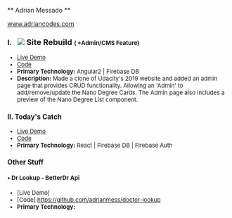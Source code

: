 
** Adrian Messado **

www.adriancodes.com


### I. <span style="margin-left: 10px;"><IMG  SRC="https://www.udacity.com/assets/iridium/images/core/header/udacity-wordmark.svg"></span> <font size="4">Site Rebuild <font/><font size="2">( +Admin/CMS Feature)<font/>

- [Live Demo](https://udacity-site-rebuild.firebaseapp.com/)
- [Code](https://github.com/adrianmess/Udacity-site-rebuild)
- **Primary Technology:** Angular2 | Firebase DB <br/>
- <b>Description:</b> Made a clone of Udacity's 2019 website and added an admin page that provides CRUD functionality. Allowing an 'Admin' to add/remove/update the Nano Degree Cards. The Admin page also includes a preview of the Nano Degree List component. 

### II. Today's Catch
- [Live Demo](https://todays-catch-market.firebaseapp.com/)
- [Code](https://github.com/adrianmess/todays_catch)
- **Primary Technology:** React | Firebase DB | Firebase Auth



### Other Stuff



#### • Dr Lookup - BetterDr Api
- [Live Demo]
- [Code] https://github.com/adrianmess/doctor-lookup
- **Primary Technology:**
